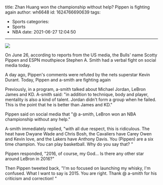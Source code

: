 title: Zhan Huang won the championship without help? Pippen is fighting again
author: wh6648
id: 1624766690639
tags: 
- Sports
categories: 
- Sports
- NBA
date: 2021-06-27 12:04:50
---
![](https://p6.itc.cn/q_70/images01/20210626/1c0326ca681a405393d224d34ffa50ad.jpeg)


On June 26, according to reports from the US media, the Bulls' name Scotty Pippen and ESPN mouthpiece Stephen A. Smith had a verbal fight on social media today.

A day ago, Pippen's comments were refuted by the nets superstar Kevin Durant. Today, Pippen and a-smith are fighting again

Previously, in a program, a-smith talked about Michael Jordan, LeBron James and KD. A-smith said: "in addition to technique, body and player, mentality is also a kind of talent. Jordan didn't form a group when he failed. This is the point that he is better than James and KD."

Pippen said on social media that "@ a-smith, LeBron won an NBA championship without any help."

A-smith immediately replied, "with all due respect, this is ridiculous. The heat have Dwyane Wade and Chris Bosh, the Cavaliers have Carey Owen and Kevin love, and the Lakers have Anthony Davis. You (Pippen) are a six time champion. You can play basketball. Why do you say that? "

Pippen responded, "2016, of course, my God... Is there any other star around LeBron in 2016?"

Then Pippen tweeted back, "I'm so focused on launching my whisky, I'm confused. What I want to say is 2015. You are right. Thank @ a-smith for his criticism and correction! "

